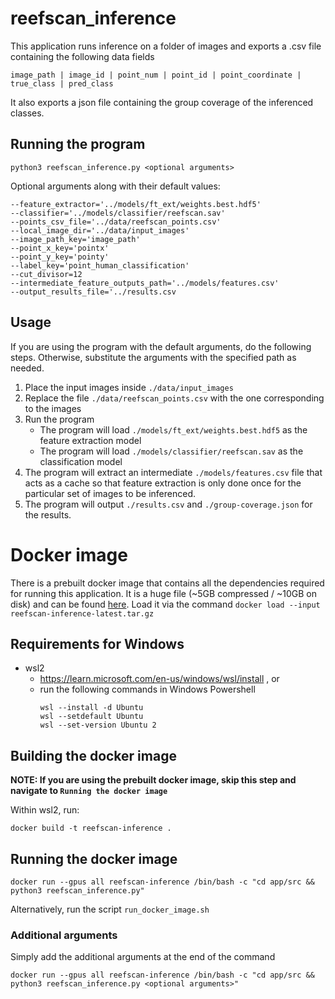 # reefscan_inference
This application runs inference on a folder of images and exports a .csv file containing the following data fields
```
image_path | image_id | point_num | point_id | point_coordinate | true_class | pred_class
```

It also exports a json file containing the group coverage of the inferenced classes.

## Running the program
```
python3 reefscan_inference.py <optional arguments>
```

Optional arguments along with their default values:
```
--feature_extractor='../models/ft_ext/weights.best.hdf5'
--classifier='../models/classifier/reefscan.sav'
--points_csv_file='../data/reefscan_points.csv'
--local_image_dir='../data/input_images'
--image_path_key='image_path'
--point_x_key='pointx'
--point_y_key='pointy' 
--label_key='point_human_classification'
--cut_divisor=12
--intermediate_feature_outputs_path='../models/features.csv'
--output_results_file='../results.csv
```

## Usage

If you are using the program with the default arguments, do the following steps. Otherwise, substitute the arguments with the specified path as needed.
1. Place the input images inside `./data/input_images`
2. Replace the file `./data/reefscan_points.csv` with the one corresponding to the images
3. Run the program
    - The program will load `./models/ft_ext/weights.best.hdf5` as the feature extraction model
    - The program will load `./models/classifier/reefscan.sav` as the classification model
4. The program will extract an intermediate `./models/features.csv` file that acts as a cache so that feature extraction is only done once for the particular set of images to be inferenced.
5. The program will output `./results.csv` and `./group-coverage.json` for the results.


# Docker image

There is a prebuilt docker image that contains all the dependencies required for running this application. It is a huge file (~5GB compressed / ~10GB on disk) and can be found [here](https://aimsgovau-my.sharepoint.com/personal/p_tenedero_aims_gov_au/_layouts/15/onedrive.aspx?id=%2Fpersonal%2Fp%5Ftenedero%5Faims%5Fgov%5Fau%2FDocuments%2Freefscan%2Dinference%2Dfiles%2Freefscan%2Dinference%2Dlatest%2Etar%2Egz&parent=%2Fpersonal%2Fp%5Ftenedero%5Faims%5Fgov%5Fau%2FDocuments%2Freefscan%2Dinference%2Dfiles). Load it via the command `docker load --input reefscan-inference-latest.tar.gz`

## Requirements for Windows
- wsl2
    - https://learn.microsoft.com/en-us/windows/wsl/install ,  or
    - run the following commands in Windows Powershell
        ```
        wsl --install -d Ubuntu
        wsl --setdefault Ubuntu
        wsl --set-version Ubuntu 2
        ```

## Building the docker image

**NOTE: If you are using the prebuilt docker image, skip this step and navigate to `Running the docker image`**

Within wsl2, run:
```
docker build -t reefscan-inference .
```

## Running the docker image
```
docker run --gpus all reefscan-inference /bin/bash -c "cd app/src && python3 reefscan_inference.py"
```

Alternatively, run the script `run_docker_image.sh`

### Additional arguments
Simply add the additional arguments at the end of the command
```
docker run --gpus all reefscan-inference /bin/bash -c "cd app/src && python3 reefscan_inference.py <optional arguments>"
```



